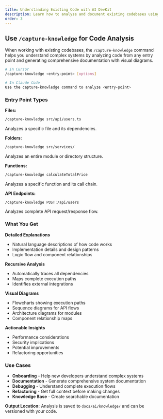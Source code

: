 ```yaml
---
title: Understanding Existing Code with AI DevKit
description: Learn how to analyze and document existing codebases using AI DevKit's capture-knowledge command
order: 3
---
```


## Use `/capture-knowledge` for Code Analysis

When working with existing codebases, the `/capture-knowledge` command helps you understand complex systems by analyzing code from any entry point and generating comprehensive documentation with visual diagrams.

```bash
# In Cursor
/capture-knowledge <entry-point> [options]

# In Claude Code  
Use the capture-knowledge command to analyze <entry-point>
```

### Entry Point Types

**Files:**
```bash
/capture-knowledge src/api/users.ts
```
Analyzes a specific file and its dependencies.

**Folders:**
```bash
/capture-knowledge src/services/
```
Analyzes an entire module or directory structure.

**Functions:**
```bash
/capture-knowledge calculateTotalPrice
```
Analyzes a specific function and its call chain.

**API Endpoints:**
```bash
/capture-knowledge POST:/api/users
```
Analyzes complete API request/response flow.

### What You Get

**Detailed Explanations**
- Natural language descriptions of how code works
- Implementation details and design patterns
- Logic flow and component relationships

**Recursive Analysis**
- Automatically traces all dependencies
- Maps complete execution paths
- Identifies external integrations

**Visual Diagrams**
- Flowcharts showing execution paths
- Sequence diagrams for API flows
- Architecture diagrams for modules
- Component relationship maps

**Actionable Insights**
- Performance considerations
- Security implications
- Potential improvements
- Refactoring opportunities

### Use Cases

- **Onboarding** - Help new developers understand complex systems
- **Documentation** - Generate comprehensive system documentation
- **Debugging** - Understand complete execution flows
- **Refactoring** - Get full context before making changes
- **Knowledge Base** - Create searchable documentation

**Output Location:** Analysis is saved to `docs/ai/knowledge/` and can be versioned with your code.